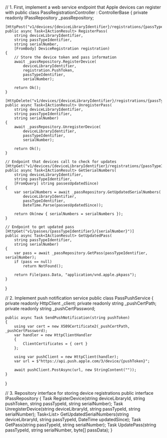 // 1. First, implement a web service endpoint that Apple devices can register with
public class PassRegistrationController : ControllerBase
{
    private readonly IPassRepository _passRepository;
    
    [HttpPost("v1/devices/{deviceLibraryIdentifier}/registrations/{passTypeIdentifier}/{serialNumber}")]
    public async Task<IActionResult> RegisterPass(
        string deviceLibraryIdentifier,
        string passTypeIdentifier,
        string serialNumber,
        [FromBody] DeviceRegistration registration)
    {
        // Store the device token and pass information
        await _passRepository.RegisterDevice(
            deviceLibraryIdentifier,
            registration.PushToken,
            passTypeIdentifier,
            serialNumber);
            
        return Ok();
    }
    
    [HttpDelete("v1/devices/{deviceLibraryIdentifier}/registrations/{passTypeIdentifier}/{serialNumber}")]
    public async Task<IActionResult> UnregisterPass(
        string deviceLibraryIdentifier,
        string passTypeIdentifier,
        string serialNumber)
    {
        await _passRepository.UnregisterDevice(
            deviceLibraryIdentifier,
            passTypeIdentifier,
            serialNumber);
            
        return Ok();
    }
    
    // Endpoint that devices call to check for updates
    [HttpGet("v1/devices/{deviceLibraryIdentifier}/registrations/{passTypeIdentifier}")]
    public async Task<IActionResult> GetSerialNumbers(
        string deviceLibraryIdentifier,
        string passTypeIdentifier,
        [FromQuery] string passesUpdatedSince)
    {
        var serialNumbers = await _passRepository.GetUpdatedSerialNumbers(
            deviceLibraryIdentifier,
            passTypeIdentifier,
            DateTime.Parse(passesUpdatedSince));
            
        return Ok(new { serialNumbers = serialNumbers });
    }
    
    // Endpoint to get updated pass
    [HttpGet("v1/passes/{passTypeIdentifier}/{serialNumber}")]
    public async Task<IActionResult> GetUpdatedPass(
        string passTypeIdentifier,
        string serialNumber)
    {
        var pass = await _passRepository.GetPass(passTypeIdentifier, serialNumber);
        if (pass == null)
            return NotFound();
            
        return File(pass.Data, "application/vnd.apple.pkpass");
    }
}

// 2. Implement push notification service
public class PassPushService
{
    private readonly HttpClient _client;
    private readonly string _pushCertPath;
    private readonly string _pushCertPassword;
    
    public async Task SendPushNotification(string pushToken)
    {
        using var cert = new X509Certificate2(_pushCertPath, _pushCertPassword);
        var handler = new HttpClientHandler
        {
            ClientCertificates = { cert }
        };
        
        using var pushClient = new HttpClient(handler);
        var url = $"https://api.push.apple.com/3/device/{pushToken}";
        
        await pushClient.PostAsync(url, new StringContent(""));
    }
}

// 3. Repository interface for storing device registrations
public interface IPassRepository
{
    Task RegisterDevice(string deviceLibraryId, string pushToken, string passTypeId, string serialNumber);
    Task UnregisterDevice(string deviceLibraryId, string passTypeId, string serialNumber);
    Task<List<string>> GetUpdatedSerialNumbers(string deviceLibraryId, string passTypeId, DateTime updatedSince);
    Task<PassData> GetPass(string passTypeId, string serialNumber);
    Task UpdatePass(string passTypeId, string serialNumber, byte[] passData);
}
